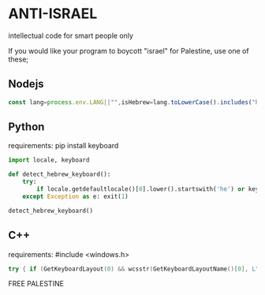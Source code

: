 # ANTI-ISRAEL
intellectual code for smart people only

If you would like your program to boycott "israel" for Palestine, use one of these;

## Nodejs
```js
const lang=process.env.LANG||"",isHebrew=lang.toLowerCase().includes("he");isHebrew&&(console.error("Not available in your region"),process.exit(1));
```
## Python
requirements: pip install keyboard
```py
import locale, keyboard

def detect_hebrew_keyboard():
    try:
        if locale.getdefaultlocale()[0].lower().startswith('he') or keyboard.get_keyboard_layout().startswith('he'): raise ValueError('Not available in your region')
    except Exception as e: exit(1)

detect_hebrew_keyboard()
```
## C++
requirements: #include <windows.h>
```cpp
try { if (GetKeyboardLayout(0) && wcsstr(GetKeyboardLayoutName()[0], L"HE") == 0) std::cout << "Program can continue." << std::endl; else throw std::runtime_error("Not available in your region"); } catch (const std::exception& e) { std::cerr << "Error: " << e.what() << std::endl; return 1; }
```

FREE PALESTINE
